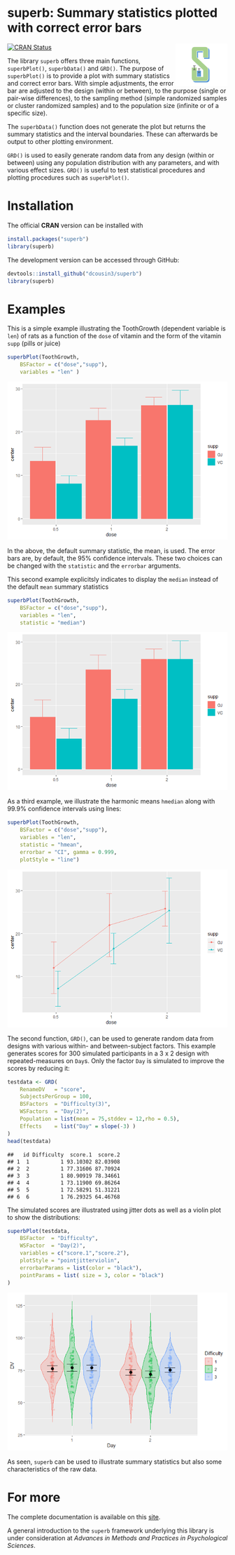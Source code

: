 
# superb: Summary statistics plotted with correct error bars

<img src="logo.png" align="right" alt="" width="120" />

<!-- badges: start -->

[![CRAN
Status](https://www.r-pkg.org/badges/version/superb)](https://cran.r-project.org/package=superb)
<!-- badges: end -->

The library `superb` offers three main functions, `superbPlot()`,
`superbData()` and `GRD()`. The purpose of `superbPlot()` is to provide
a plot with summary statistics and correct error bars. With simple
adjustments, the error bar are adjusted to the design (within or
between), to the purpose (single or pair-wise differences), to the
sampling method (simple randomized samples or cluster randomized
samples) and to the population size (infinite or of a specific size).

The `superbData()` function does not generate the plot but returns the
summary statistics and the interval boundaries. These can afterwards be
output to other plotting environment.

`GRD()` is used to easily generate random data from any design (within
or between) using any population distribution with any parameters, and
with various effect sizes. `GRD()` is useful to test statistical
procedures and plotting procedures such as `superbPlot()`.

# Installation

The official **CRAN** version can be installed with

``` r
install.packages("superb")
library(superb)
```

The development version can be accessed through GitHub:

``` r
devtools::install_github("dcousin3/superb")
library(superb)
```

# Examples

This is a simple example illustrating the ToothGrowth (dependent
variable is `len`) of rats as a function of the `dose` of vitamin and
the form of the vitamin `supp` (pills or juice)

``` r
superbPlot(ToothGrowth, 
    BSFactor = c("dose","supp"), 
    variables = "len" )
```

![](README_files/figure-gfm/unnamed-chunk-5-1.png)<!-- -->

In the above, the default summary statistic, the mean, is used. The
error bars are, by default, the 95% confidence intervals. These two
choices can be changed with the `statistic` and the `errorbar`
arguments.

This second example explicitsly indicates to display the `median`
instead of the default `mean` summary statistics

``` r
superbPlot(ToothGrowth, 
    BSFactor = c("dose","supp"), 
    variables = "len",
    statistic = "median")
```

![](README_files/figure-gfm/unnamed-chunk-6-1.png)<!-- -->

As a third example, we illustrate the harmonic means `hmedian` along
with 99.9% confidence intervals using lines:

``` r
superbPlot(ToothGrowth, 
    BSFactor = c("dose","supp"), 
    variables = "len",
    statistic = "hmean", 
    errorbar = "CI", gamma = 0.999,
    plotStyle = "line")
```

![](README_files/figure-gfm/unnamed-chunk-7-1.png)<!-- -->

The second function, `GRD()`, can be used to generate random data from
designs with various within- and between-subject factors. This example
generates scores for 300 simulated participants in a 3 x 2 design with
repeated-measures on `Day`s. Only the factor `Day` is simulated to
improve the scores by reducing it:

``` r
testdata <- GRD(
    RenameDV   = "score", 
    SubjectsPerGroup = 100, 
    BSFactors  = "Difficulty(3)", 
    WSFactors  = "Day(2)",
    Population = list(mean = 75,stddev = 12,rho = 0.5),
    Effects    = list("Day" = slope(-3) )
)
head(testdata)
```

    ##   id Difficulty  score.1  score.2
    ## 1  1          1 93.10302 82.03908
    ## 2  2          1 77.31606 87.70924
    ## 3  3          1 80.90919 78.34661
    ## 4  4          1 73.11900 69.86264
    ## 5  5          1 72.58291 51.31221
    ## 6  6          1 76.29325 64.46768

The simulated scores are illustrated using jitter dots as well as a
violin plot to show the distributions:

``` r
superbPlot(testdata, 
    BSFactor  = "Difficulty", 
    WSFactor  = "Day(2)",
    variables = c("score.1","score.2"),
    plotStyle = "pointjitterviolin",
    errorbarParams = list(color = "black"),
    pointParams = list( size = 3, color = "black")
)
```

![](README_files/figure-gfm/unnamed-chunk-9-1.png)<!-- -->

As seen, `superb` can be used to illustrate summary statistics but also
some characteristics of the raw data.

# For more

The complete documentation is available on this
[site](https://dcousin3.github.io/superb).

A general introduction to the `superb` framework underlying this library
is under consideration at *Advances in Methods and Practices in
Psychological Sciences*.
